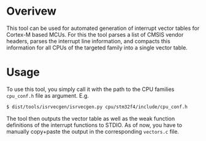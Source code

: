 Overivew
========
This tool can be used for automated generation of interrupt vector tables for
Cortex-M based MCUs. For this the tool parses a list of CMSIS vendor headers,
parses the interrupt line information, and compacts this information for all
CPUs of the targeted family into a single vector table.

Usage
=====
To use this tool, you simply call it with the path to the CPU families
`cpu_conf.h` file as argument. E.g.
```bash
$ dist/tools/isrvecgen/isrvecgen.py cpu/stm32f4/include/cpu_conf.h
```

The tool then outputs the vector table as well as the weak function definitions
of the interrupt functions to STDIO. As of now, you have to manually copy+paste
the output in the corresponding `vectors.c` file.
